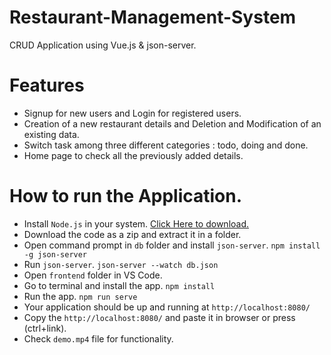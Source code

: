 # Restaurant-Management-System
CRUD Application using Vue.js &amp; json-server.

# Features

- Signup for new users and Login for registered users.
- Creation of a new restaurant details and Deletion and Modification of an existing data.
- Switch task among three different categories : todo, doing and done.
- Home page to check all the previously added details.

# How to run the Application.
- Install `Node.js` in your system. [Click Here to download.](https://nodejs.org/en/)
- Download the code as a zip and extract it in a folder.
- Open command prompt in `db` folder and install `json-server`.
`npm install -g json-server`
- Run `json-server`.
`json-server --watch db.json`
- Open `frontend` folder in VS Code.
- Go to terminal and install the app.
`npm install`
- Run the app.
`npm run serve`
- Your application should be up and running at  `http://localhost:8080/`
- Copy the  `http://localhost:8080/` and paste it in browser or press (ctrl+link).
- Check `demo.mp4` file for functionality.
